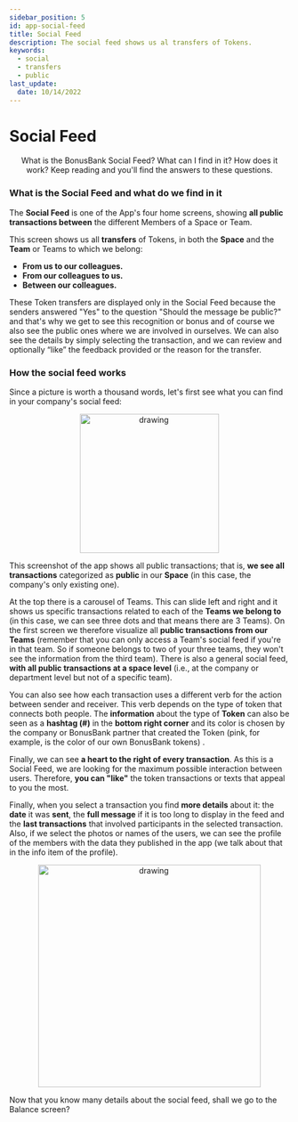 ```yaml
---
sidebar_position: 5
id: app-social-feed
title: Social Feed
description: The social feed shows us al transfers of Tokens.
keywords:
  - social
  - transfers
  - public
last_update:
  date: 10/14/2022
---
```


# Social Feed

<p align="center">  What is the BonusBank Social Feed? What can I find in it? How does it work? Keep reading and you'll find the answers to these questions. </p>

### What is the Social Feed and what do we find in it

The **Social Feed** is one of the App's four home screens, showing **all public transactions between** the different Members of a Space or Team.

This screen shows us all **transfers** of Tokens, in both the **Space** and the **Team** or Teams to which we belong:

- **From us to our colleagues.**
- **From our colleagues to us.**
- **Between our colleagues.**

These Token transfers are displayed only in the Social Feed because the senders answered "Yes" to the question "Should the message be public?" and that's why we get to see this recognition or bonus and of course we also see the public ones where we are involved in ourselves. We can also see the details by simply selecting the transaction, and we can review and optionally “like” the feedback provided or the reason for the transfer.

### How the social feed works

Since a picture is worth a thousand words, let's first see what you can find in your company's social feed:

<p align="center"><img src={require('./img/socialfeed.png').default} alt="drawing" width="250"/></p>

This screenshot of the app shows all public transactions; that is, **we see all transactions** categorized as **public** in our **Space** (in this case, the company's only existing one).

At the top there is a carousel of Teams. This can slide left and right and it shows us specific transactions related to each of the **Teams we belong to** (in this case, we can see three dots and that means there are 3 Teams). On the first screen we therefore visualize all **public transactions from our Teams** (remember that you can only access a Team's social feed if you're in that team. So if someone belongs to two of your three teams, they won't see the information from the third team). There is also a general social feed, **with all public transactions at a space level** (i.e., at the company or department level but not of a specific team).

You can also see how each transaction uses a different verb for the action between sender and receiver. This verb depends on the type of token that connects both people. The **information** about the type of **Token** can also be seen as a **hashtag (#)** in the **bottom right corner** and its color is chosen by the company or BonusBank partner that created the Token (pink, for example, is the color of our own BonusBank tokens) .

Finally, we can see **a heart to the right of every transaction**. As this is a Social Feed, we are looking for the maximum possible interaction between users. Therefore, **you can "like"** the token transactions or texts that appeal to you the most.

Finally, when you select a transaction you find **more details** about it: the **date** it was **sent**, the **full message** if it is too long to display in the feed and the **last transactions** that involved participants in the selected transaction. Also, if we select the photos or names of the users, we can see the profile of the members with the data they published in the app (we talk about that in the info item of the profile).

<p align="center"><img src={require('./img/bbnotification.png').default} alt="drawing" width="400" text-align="center"/></p>

Now that you know many details about the social feed, shall we go to the Balance screen?
